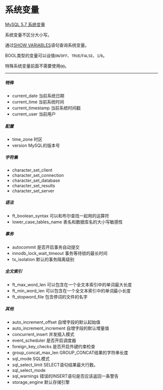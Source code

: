# 系统变量

[MySQL 5.7 系统变量](https://dev.mysql.com/doc/refman/5.7/en/server-system-variable-reference.html)

系统变量不区分大小写。

通过[SHOW VARIABLES](../grammar/show-variables-statement.md)语句查询系统变量。

BOOL类型的变量可以设值`ON`/`OFF`、`TRUE`/`FALSE`、`1`/`0`。

特殊系统变量前面不需要使用`@@`。

---

##### 特殊
- current_date 当前系统日期
- current_time 当前系统时间
- current_timestamp 当前系统时间戳
- current_user 当前用户

##### 配置
- time_zone 时区
- version MySQL的版本号

##### 字符集
- character_set_client
- character_set_connection
- character_set_database
- character_set_results
- character_set_server

##### 语法
- ft_boolean_syntax 可以和布尔查找一起用的运算符
- lower_case_tables_name 表名和数据库名的大小写敏感性
   
##### 事务
- autocommit 是否开启事务自动提交
- innodb_lock_wait_timeout 事务等待锁的最长时间
- tx_isolation 默认的事务隔离级别

##### 全文索引
- ft_max_word_len 可以包含在一个全文本索引中的单词最大长度
- ft_min_word_len 可以包含在一个全文本索引中的单词最小长度
- ft_stopword_file 包含停词的文件的名字

##### 其他
- auto_increment_offset 自增字段的默认起始值
- auto_increment_increment 自增字段的默认增量值
- concurrent_insert 并发插入模式
- event_scheduler 是否开启调度器
- foreign_key_checks 是否开启外键约束检查
- group_concat_max_len GROUP_CONCAT结果的字符串长度
- sql_mode SQL模式
- sql_select_limit SELECT语句结果最大行数。
- sql_select_mode
- sql_warnings 错误的INSERT语句是否应该返回一条警告
- storage_engine 默认存储引擎
        
